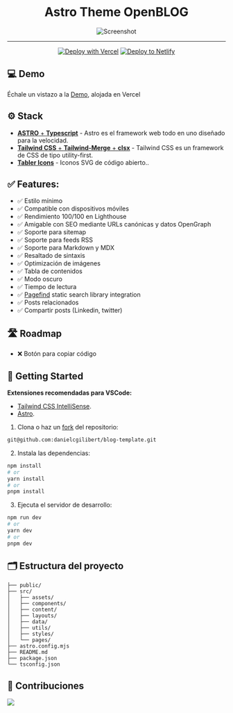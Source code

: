 <h1 align="center">
 Astro Theme OpenBLOG
</h1>

<div align="center">

<img src="public/project.jpg" alt="Screenshot" />

<hr/>

[![Deploy with Vercel](https://vercel.com/button)](https://vercel.com/new/clone?repository-url=https%3A%2F%2Fgithub.com%2Fdanielcgilibert%2Fblog-template)
[![Deploy to Netlify](https://www.netlify.com/img/deploy/button.svg)](https://app.netlify.com/start/deploy?repository=https://github.com/danielcgilibert/blog-template)

</div>

## 💻 Demo

Échale un vistazo a la [Demo](https://blog-template-gray.vercel.app/), alojada en Vercel

## ⚙️ Stack

- [**ASTRO** + **Typescript**](https://astro.build/) - Astro es el framework web todo en uno diseñado para la velocidad.
- [**Tailwind CSS** + **Tailwind-Merge** + **clsx**](https://tailwindcss.com/) - Tailwind CSS es un framework de CSS de tipo utility-first.
- [**Tabler Icons**](https://tabler-icons.io/i/) - Iconos SVG de código abierto..

## ✅ Features:

- ✅ Estilo mínimo
- ✅ Compatible con dispositivos móviles
- ✅ Rendimiento 100/100 en Lighthouse
- ✅ Amigable con SEO mediante URLs canónicas y datos OpenGraph
- ✅ Soporte para sitemap
- ✅ Soporte para feeds RSS
- ✅ Soporte para Markdown y MDX
- ✅ Resaltado de sintaxis
- ✅ Optimización de imágenes
- ✅ Tabla de contenidos
- ✅ Modo oscuro
- ✅ Tiempo de lectura
- ✅ [Pagefind](https://pagefind.app/) static search library integration
- ✅ Posts relacionados
- ✅ Compartir posts (Linkedin, twitter)

## 🛣️ Roadmap

- ❌ Botón para copiar código

## 🚀 Getting Started

**Extensiones recomendadas para VSCode:**

- [Tailwind CSS IntelliSense](https://marketplace.visualstudio.com/items?itemName=bradlc.vscode-tailwindcss).
- [Astro](https://marketplace.visualstudio.com/items?itemName=astro-build.astro-vscode).

1. Clona o haz un [fork](https://github.com/danielcgilibert/blog-template/fork) del repositorio:

```bash
git@github.com:danielcgilibert/blog-template.git
```

2. Instala las dependencias:

```bash
npm install
# or
yarn install
# or
pnpm install
```

3. Ejecuta el servidor de desarrollo:

```bash
npm run dev
# or
yarn dev
# or
pnpm dev
```

## 🗂️ Estructura del proyecto

```
├── public/
├── src/
│   ├── assets/
│   ├── components/
│   ├── content/
│   ├── layouts/
│   ├── data/
│   ├── utils/
│   ├── styles/
│   └── pages/
├── astro.config.mjs
├── README.md
├── package.json
└── tsconfig.json
```

## 👋 Contribuciones

<a href="https://github.com/danielcgilibert/blog-template/graphs/contributors">
  <img src="https://contrib.rocks/image?repo=danielcgilibert/blog-template" />
</a>
